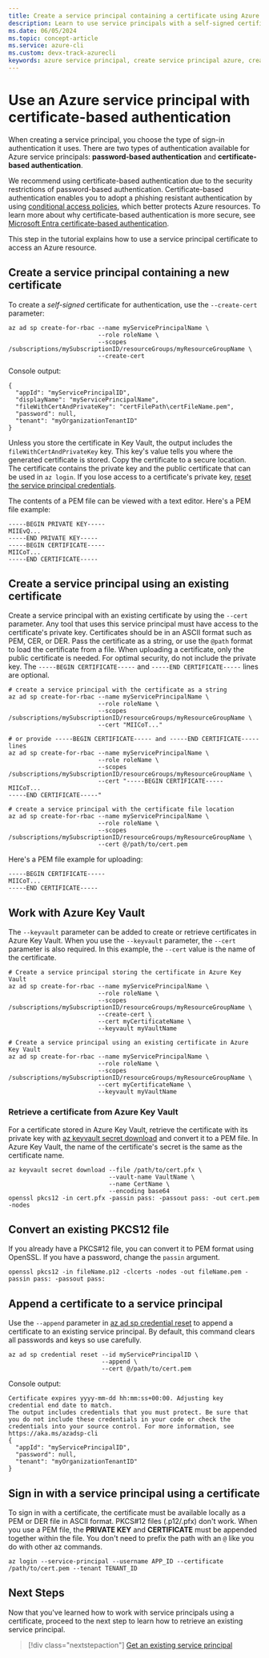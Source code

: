 ```yaml
---
title: Create a service principal containing a certificate using Azure CLI | Microsoft Docs
description: Learn to use service principals with a self-signed certificate to control access to Azure resources
ms.date: 06/05/2024
ms.topic: concept-article
ms.service: azure-cli
ms.custom: devx-track-azurecli
keywords: azure service principal, create service principal azure, create service principal azure cli
---
```


# Use an Azure service principal with certificate-based authentication

When creating a service principal, you choose the type of sign-in authentication it uses. There are two types of authentication available for Azure service principals: **password-based authentication** and **certificate-based authentication**.

We recommend using certificate-based authentication due to the security restrictions of password-based authentication. Certificate-based authentication enables you to adopt a phishing resistant authentication by using [conditional access policies](/azure/active-directory/conditional-access/overview), which better protects Azure resources. To learn more about why certificate-based authentication is more secure, see [Microsoft Entra certificate-based authentication](/azure/active-directory/authentication/concept-certificate-based-authentication).

This step in the tutorial explains how to use a service principal certificate to access an Azure resource.

## Create a service principal containing a new certificate

To create a _self-signed_ certificate for authentication, use the `--create-cert` parameter:

```azurecli-interactive
az ad sp create-for-rbac --name myServicePrincipalName \
                         --role roleName \
                         --scopes /subscriptions/mySubscriptionID/resourceGroups/myResourceGroupName \
                         --create-cert
```

Console output:

```output
{
  "appId": "myServicePrincipalID",
  "displayName": "myServicePrincipalName",
  "fileWithCertAndPrivateKey": "certFilePath\certFileName.pem",
  "password": null,
  "tenant": "myOrganizationTenantID"
}
```

Unless you store the certificate in Key Vault, the output includes the `fileWithCertAndPrivateKey` key. This key's value tells you where the generated certificate is stored. Copy the certificate to a secure location. The certificate contains the private key and the public certificate that can be used in `az login`. If you lose access to a certificate's private key, [reset the service principal credentials](./azure-cli-sp-tutorial-7.md).

The contents of a PEM file can be viewed with a text editor. Here's a PEM file example:

```
-----BEGIN PRIVATE KEY-----
MIIEvQ...
-----END PRIVATE KEY-----
-----BEGIN CERTIFICATE-----
MIICoT...
-----END CERTIFICATE-----
```

## Create a service principal using an existing certificate

Create a service principal with an existing certificate by using the `--cert` parameter. Any tool that uses this service principal must have access to the certificate's private key. Certificates should be in an ASCII format such as PEM, CER, or DER. Pass the certificate as a string, or use the `@path` format to load the certificate from a file. When uploading a certificate, only the public certificate is needed. For optimal security, do not include the private key. The `-----BEGIN CERTIFICATE-----` and `-----END CERTIFICATE-----` lines are optional.

```azurecli-interactive
# create a service principal with the certificate as a string
az ad sp create-for-rbac --name myServicePrincipalName \
                         --role roleName \
                         --scopes /subscriptions/mySubscriptionID/resourceGroups/myResourceGroupName \
                         --cert "MIICoT..."

# or provide -----BEGIN CERTIFICATE----- and -----END CERTIFICATE----- lines
az ad sp create-for-rbac --name myServicePrincipalName \
                         --role roleName \
                         --scopes /subscriptions/mySubscriptionID/resourceGroups/myResourceGroupName \
                         --cert "-----BEGIN CERTIFICATE-----
MIICoT...
-----END CERTIFICATE-----"
```

```azurecli-interactive
# create a service principal with the certificate file location
az ad sp create-for-rbac --name myServicePrincipalName \
                         --role roleName \
                         --scopes /subscriptions/mySubscriptionID/resourceGroups/myResourceGroupName \
                         --cert @/path/to/cert.pem
```

Here's a PEM file example for uploading:

```
-----BEGIN CERTIFICATE-----
MIICoT...
-----END CERTIFICATE-----
```

## Work with Azure Key Vault

The `--keyvault` parameter can be added to create or retrieve certificates in Azure Key Vault. When you use the `--keyvault` parameter, the `--cert` parameter is also required. In this example, the `--cert` value is the name of the certificate.

```azurecli-interactive
# Create a service principal storing the certificate in Azure Key Vault
az ad sp create-for-rbac --name myServicePrincipalName \
                         --role roleName \
                         --scopes /subscriptions/mySubscriptionID/resourceGroups/myResourceGroupName \
                         --create-cert \
                         --cert myCertificateName \
                         --keyvault myVaultName
```

```azurecli-interactive
# Create a service principal using an existing certificate in Azure Key Vault
az ad sp create-for-rbac --name myServicePrincipalName \
                         --role roleName \
                         --scopes /subscriptions/mySubscriptionID/resourceGroups/myResourceGroupName \
                         --cert myCertificateName \
                         --keyvault myVaultName
```

### Retrieve a certificate from Azure Key Vault

For a certificate stored in Azure Key Vault, retrieve the certificate with its private key with [az keyvault secret download](/cli/azure/keyvault/secret#az-keyvault-secret-download) and convert it to a PEM file. In Azure Key Vault, the name of the certificate's secret is the same as the certificate name.

```azurecli-interactive
az keyvault secret download --file /path/to/cert.pfx \
                            --vault-name VaultName \
                            --name CertName \
                            --encoding base64
openssl pkcs12 -in cert.pfx -passin pass: -passout pass: -out cert.pem -nodes
```

## Convert an existing PKCS12 file

If you already have a PKCS#12 file, you can convert it to PEM format using OpenSSL. If you have a password, change the `passin` argument.

```console
openssl pkcs12 -in fileName.p12 -clcerts -nodes -out fileName.pem -passin pass: -passout pass:
```

## Append a certificate to a service principal

Use the `--append` parameter in [az ad sp credential reset](/cli/azure/ad/sp/credential#az-ad-sp-credential-reset()) to append a certificate to an existing service principal.
By default, this command clears all passwords and keys so use carefully.

```azurecli-interactive
az ad sp credential reset --id myServicePrincipalID \
                          --append \
                          --cert @/path/to/cert.pem
```

Console output:

```output
Certificate expires yyyy-mm-dd hh:mm:ss+00:00. Adjusting key credential end date to match.
The output includes credentials that you must protect. Be sure that you do not include these credentials in your code or check the credentials into your source control. For more information, see https://aka.ms/azadsp-cli
{
  "appId": "myServicePrincipalID",
  "password": null,
  "tenant": "myOrganizationTenantID"
}
```

## Sign in with a service principal using a certificate

To sign in with a certificate, the certificate must be available locally as a PEM or DER file in ASCII format. PKCS#12 files (.p12/.pfx) don't work. When you use a PEM file, the **PRIVATE KEY** and **CERTIFICATE** must be appended together within the file. You don't need to prefix the path with an `@` like you do with other az commands.

```azurecli-interactive
az login --service-principal --username APP_ID --certificate /path/to/cert.pem --tenant TENANT_ID
```

## Next Steps

Now that you've learned how to work with service principals using a certificate, proceed to the next step to learn how to retrieve an existing service principal.

> [!div class="nextstepaction"]
> [Get an existing service principal](./azure-cli-sp-tutorial-4.md)
